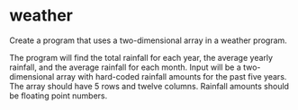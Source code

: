 # weather

Create a program that uses a two-dimensional array in a weather program.

The program will find the total rainfall for each year, the average yearly rainfall, and the average rainfall for each month. Input will be a two-dimensional array with hard-coded rainfall amounts for the past five years. The array should have 5 rows and twelve columns. Rainfall amounts should be floating point numbers.
